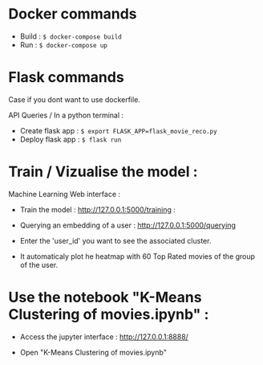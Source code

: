 Docker commands
=======

- Build : `$ docker-compose build`
- Run : `$ docker-compose up`


Flask commands
=======
Case if you dont want to use dockerfile.

API Queries / In a python terminal : 

- Create flask app : `$ export FLASK_APP=flask_movie_reco.py`
- Deploy flask app : `$ flask run`

Train / Vizualise the model : 
=======

Machine Learning Web interface :

-  Train the model :
http://127.0.0.1:5000/training :

- Querying an embedding of a user :
http://127.0.0.1:5000/querying
- Enter the 'user_id' you want to see the associated cluster.
- It automaticaly plot he heatmap with 60 Top Rated movies of the group of the user.


Use the notebook "K-Means Clustering of movies.ipynb" :
=======

- Access the jupyter interface :
http://127.0.0.1:8888/

- Open "K-Means Clustering of movies.ipynb"

